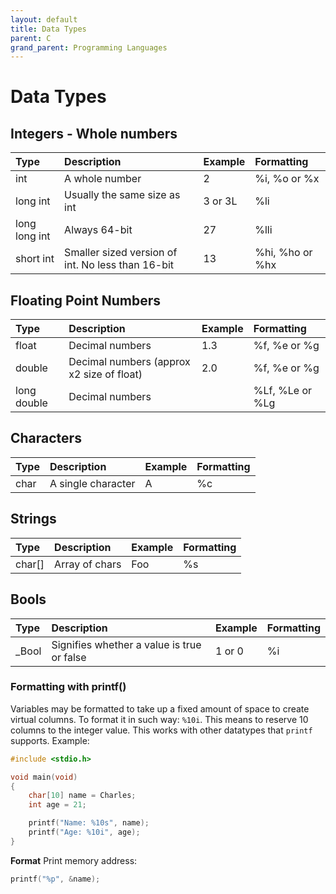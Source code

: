 ```yaml
---
layout: default
title: Data Types
parent: C
grand_parent: Programming Languages
---
```


# Data Types

## Integers - Whole numbers

| Type          | Description                                   | Example   | Formatting        |
|:--------------|:----------------------------------------------|:----------|:------------------|
| int           | A whole number                                | 2         | %i, %o or %x      |
| long int      | Usually the same size as int                  | 3 or 3L   | %li               |
| long long int | Always 64-bit                                 | 27        | %lli              |
| short int     | Smaller sized version of int. No less than 16-bit | 13    | %hi, %ho or %hx   |

## Floating Point Numbers

| Type          | Description                                   | Example   | Formatting        |
|:--------------|:----------------------------------------------|:----------|:------------------|
| float         | Decimal numbers                               | 1.3       | %f, %e or %g      |
| double        | Decimal numbers (approx x2 size of float)     | 2.0       | %f, %e or %g      |
| long double   | Decimal numbers                               |           | %Lf, %Le or %Lg   |

## Characters

| Type          | Description                                   | Example   | Formatting        |
|:--------------|:----------------------------------------------|:----------|:------------------|
| char          | A single character                            | A         | %c                |

## Strings

| Type          | Description                                   | Example   | Formatting        |
|:--------------|:----------------------------------------------|:----------|:------------------|
| char[]        | Array of chars                                | Foo       | %s                |

## Bools

| Type          | Description                                   | Example   | Formatting        |
|:--------------|:----------------------------------------------|:----------|:------------------|
| \_Bool        | Signifies whether a value is true or false    | 1 or 0    | %i                |

### Formatting with printf()
Variables may be formatted to take up a fixed amount of space to create virtual columns.
To format it in such way: `%10i`. This means to reserve 10 columns to the integer value.
This works with other datatypes that `printf` supports. Example:

```c
#include <stdio.h>

void main(void)
{
    char[10] name = Charles;
    int age = 21;

    printf("Name: %10s", name);
    printf("Age: %10i", age);
}
```

**Format**
Print memory address:
```c
printf("%p", &name);
```
